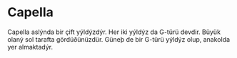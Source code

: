 # Capella

Capella aslýnda bir çift yýldýzdýr. Her iki yýldýz da G-türü devdir. Büyük olaný
sol tarafta gördüðünüzdür. Güneþ de bir G-türü yýldýz olup, anakolda yer
almaktadýr.
